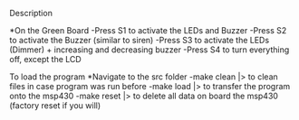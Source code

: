 Description

*On the Green Board
-Press S1 to activate the LEDs and Buzzer
-Press S2 to activate the Buzzer (similar to siren)
-Press S3 to activate the LEDs (Dimmer) + increasing and decreasing buzzer
-Press S4 to turn everything off, except the LCD

To load the program
*Navigate to the src folder
-make clean |>  to clean files in case program was run before
-make load  |>  to transfer the program onto the msp430
-make reset |>  to delete all data on board the msp430 (factory reset if you will)
